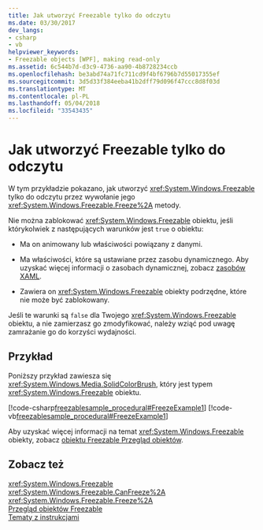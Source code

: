 ```yaml
---
title: Jak utworzyć Freezable tylko do odczytu
ms.date: 03/30/2017
dev_langs:
- csharp
- vb
helpviewer_keywords:
- Freezable objects [WPF], making read-only
ms.assetid: 6c544b7d-d3c9-4736-aa90-4b8728234ccb
ms.openlocfilehash: be3abd74a71fc711cd9f4bf6796b7d55017355ef
ms.sourcegitcommit: 3d5d33f384eeba41b2dff79d096f47ccc8d8f03d
ms.translationtype: MT
ms.contentlocale: pl-PL
ms.lasthandoff: 05/04/2018
ms.locfileid: "33543435"
---
```

# <a name="how-to-make-a-freezable-read-only"></a>Jak utworzyć Freezable tylko do odczytu
W tym przykładzie pokazano, jak utworzyć <xref:System.Windows.Freezable> tylko do odczytu przez wywołanie jego <xref:System.Windows.Freezable.Freeze%2A> metody.  
  
 Nie można zablokować <xref:System.Windows.Freezable> obiektu, jeśli którykolwiek z następujących warunków jest `true` o obiektu:  
  
-   Ma on animowany lub właściwości powiązany z danymi.  
  
-   Ma właściwości, które są ustawiane przez zasobu dynamicznego. Aby uzyskać więcej informacji o zasobach dynamicznej, zobacz [zasobów XAML](../../../../docs/framework/wpf/advanced/xaml-resources.md).  
  
-   Zawiera on <xref:System.Windows.Freezable> obiekty podrzędne, które nie może być zablokowany.  
  
 Jeśli te warunki są `false` dla Twojego <xref:System.Windows.Freezable> obiektu, a nie zamierzasz go zmodyfikować, należy wziąć pod uwagę zamrażanie go do korzyści wydajności.  
  
## <a name="example"></a>Przykład  
 Poniższy przykład zawiesza się <xref:System.Windows.Media.SolidColorBrush>, który jest typem <xref:System.Windows.Freezable> obiektu.  
  
 [!code-csharp[freezablesample_procedural#FreezeExample1](../../../../samples/snippets/csharp/VS_Snippets_Wpf/freezablesample_procedural/CSharp/freezablesample.cs#freezeexample1)]
 [!code-vb[freezablesample_procedural#FreezeExample1](../../../../samples/snippets/visualbasic/VS_Snippets_Wpf/freezablesample_procedural/visualbasic/freezablesample.vb#freezeexample1)]  
  
 Aby uzyskać więcej informacji na temat <xref:System.Windows.Freezable> obiekty, zobacz [obiektu Freezable Przegląd obiektów](../../../../docs/framework/wpf/advanced/freezable-objects-overview.md).  
  
## <a name="see-also"></a>Zobacz też  
 <xref:System.Windows.Freezable>  
 <xref:System.Windows.Freezable.CanFreeze%2A>  
 <xref:System.Windows.Freezable.Freeze%2A>  
 [Przegląd obiektów Freezable](../../../../docs/framework/wpf/advanced/freezable-objects-overview.md)  
 [Tematy z instrukcjami](../../../../docs/framework/wpf/advanced/base-elements-how-to-topics.md)

